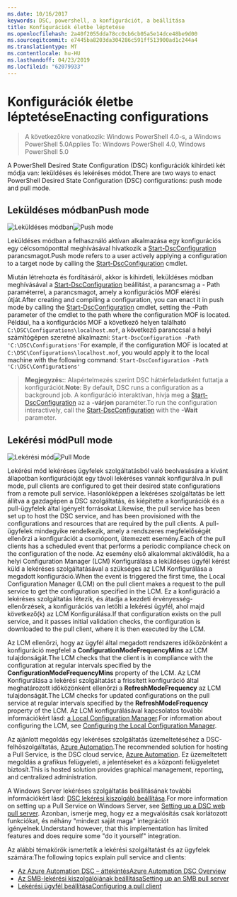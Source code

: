 ```yaml
---
ms.date: 10/16/2017
keywords: DSC, powershell, a konfigurációt, a beállítása
title: Konfigurációk életbe léptetése
ms.openlocfilehash: 2a40f2055dda78cc0cb6cb05a5e14dce48be9d00
ms.sourcegitcommit: e7445ba8203da304286c591ff513900ad1c244a4
ms.translationtype: MT
ms.contentlocale: hu-HU
ms.lasthandoff: 04/23/2019
ms.locfileid: "62079933"
---
```

# <a name="enacting-configurations"></a><span data-ttu-id="e4a6b-103">Konfigurációk életbe léptetése</span><span class="sxs-lookup"><span data-stu-id="e4a6b-103">Enacting configurations</span></span>

><span data-ttu-id="e4a6b-104">A következőkre vonatkozik: Windows PowerShell 4.0-s, a Windows PowerShell 5.0</span><span class="sxs-lookup"><span data-stu-id="e4a6b-104">Applies To: Windows PowerShell 4.0, Windows PowerShell 5.0</span></span>

<span data-ttu-id="e4a6b-105">A PowerShell Desired State Configuration (DSC) konfigurációk kihirdeti két módja van: leküldéses és lekéréses módot.</span><span class="sxs-lookup"><span data-stu-id="e4a6b-105">There are two ways to enact PowerShell Desired State Configuration (DSC) configurations: push mode and pull mode.</span></span>

## <a name="push-mode"></a><span data-ttu-id="e4a6b-106">Leküldéses módban</span><span class="sxs-lookup"><span data-stu-id="e4a6b-106">Push mode</span></span>

<span data-ttu-id="e4a6b-107">![Leküldéses módban](../images/pushModel.png "leküldés üzemmód működése")</span><span class="sxs-lookup"><span data-stu-id="e4a6b-107">![Push mode](../images/pushModel.png "How push mode works")</span></span>

<span data-ttu-id="e4a6b-108">Leküldéses módban a felhasználó aktívan alkalmazása egy konfigurációs egy célcsomóponttal meghívásával hivatkozik a [Start-DscConfiguration](/powershell/module/psdesiredstateconfiguration/start-dscconfiguration) parancsmagot.</span><span class="sxs-lookup"><span data-stu-id="e4a6b-108">Push mode refers to a user actively applying a configuration to a target node by calling the [Start-DscConfiguration](/powershell/module/psdesiredstateconfiguration/start-dscconfiguration) cmdlet.</span></span>

<span data-ttu-id="e4a6b-109">Miután létrehozta és fordításáról, akkor is kihirdeti, leküldéses módban meghívásával a [Start-DscConfiguration](/powershell/module/psdesiredstateconfiguration/start-dscconfiguration) beállítást, a parancsmag a - Path paraméterrel, a parancsmagot, amely a konfigurációs MOF elérési útját.</span><span class="sxs-lookup"><span data-stu-id="e4a6b-109">After creating and compiling a configuration, you can enact it in push mode by calling the [Start-DscConfiguration](/powershell/module/psdesiredstateconfiguration/start-dscconfiguration) cmdlet, setting the -Path parameter of the cmdlet to the path where the configuration MOF is located.</span></span>
<span data-ttu-id="e4a6b-110">Például, ha a konfigurációs MOF a következő helyen található `C:\DSC\Configurations\localhost.mof`, a következő paranccsal a helyi számítógépen szeretné alkalmazni: `Start-DscConfiguration -Path 'C:\DSC\Configurations'`</span><span class="sxs-lookup"><span data-stu-id="e4a6b-110">For example, if the configuration MOF is located at `C:\DSC\Configurations\localhost.mof`, you would apply it to the local machine with the following command: `Start-DscConfiguration -Path 'C:\DSC\Configurations'`</span></span>

> <span data-ttu-id="e4a6b-111">__Megjegyzés:__: Alapértelmezés szerint DSC háttérfeladatként futtatja a konfigurációt.</span><span class="sxs-lookup"><span data-stu-id="e4a6b-111">__Note__: By default, DSC runs a configuration as a background job.</span></span> <span data-ttu-id="e4a6b-112">A konfiguráció interaktívan, hívja meg a [Start-DscConfiguration](/powershell/module/psdesiredstateconfiguration/start-dscconfiguration) az a __-várjon__ paraméter.</span><span class="sxs-lookup"><span data-stu-id="e4a6b-112">To run the configuration interactively, call the [Start-DscConfiguration](/powershell/module/psdesiredstateconfiguration/start-dscconfiguration) with the __-Wait__ parameter.</span></span>

## <a name="pull-mode"></a><span data-ttu-id="e4a6b-113">Lekérési mód</span><span class="sxs-lookup"><span data-stu-id="e4a6b-113">Pull mode</span></span>

<span data-ttu-id="e4a6b-114">![Lekérési mód](../images/pullModel.png "lekéréses üzemmód működése")</span><span class="sxs-lookup"><span data-stu-id="e4a6b-114">![Pull Mode](../images/pullModel.png "How pull mode works")</span></span>

<span data-ttu-id="e4a6b-115">Lekérési mód lekéréses ügyfelek szolgáltatásból való beolvasására a kívánt állapotban konfigurációját egy távoli lekéréses vannak konfigurálva.</span><span class="sxs-lookup"><span data-stu-id="e4a6b-115">In pull mode, pull clients are configured to get their desired state configurations from a remote pull service.</span></span>
<span data-ttu-id="e4a6b-116">Hasonlóképpen a lekéréses szolgáltatás be lett állítva a gazdagépen a DSC szolgáltatás, és kiépítette a konfigurációk és a pull-ügyfelek által igényelt forrásokat.</span><span class="sxs-lookup"><span data-stu-id="e4a6b-116">Likewise, the pull service has been set up to host the DSC service, and has been provisioned with the configurations and resources that are required by the pull clients.</span></span>
<span data-ttu-id="e4a6b-117">A pull-ügyfelek mindegyike rendelkezik, amely a rendszeres megfelelőségét ellenőrzi a konfigurációt a csomópont, ütemezett esemény.</span><span class="sxs-lookup"><span data-stu-id="e4a6b-117">Each of the pull clients has a scheduled event that performs a periodic compliance check on the configuration of the node.</span></span>
<span data-ttu-id="e4a6b-118">Az esemény első alkalommal aktiválódik, ha a helyi Configuration Manager (LCM) Konfigurálása a leküldéses ügyfél kérést küld a lekéréses szolgáltatásával a szükséges az LCM Konfigurálása a megadott konfiguráció.</span><span class="sxs-lookup"><span data-stu-id="e4a6b-118">When the event is triggered the first time, the Local Configuration Manager (LCM) on the pull client makes a request to the pull service to get the configuration specified in the LCM.</span></span>
<span data-ttu-id="e4a6b-119">Ez a konfiguráció a lekéréses szolgáltatás létezik, és átadja a kezdeti érvényesség-ellenőrzések, a konfigurációs van letölti a lekérési ügyfél, ahol majd következő(k) az LCM Konfigurálása.</span><span class="sxs-lookup"><span data-stu-id="e4a6b-119">If that configuration exists on the pull service, and it passes initial validation checks, the configuration is downloaded to the pull client, where it is then executed by the LCM.</span></span>

<span data-ttu-id="e4a6b-120">Az LCM ellenőrzi, hogy az ügyfél által megadott rendszeres időközönként a konfiguráció megfelel a **ConfigurationModeFrequencyMins** az LCM tulajdonságát.</span><span class="sxs-lookup"><span data-stu-id="e4a6b-120">The LCM checks that the client is in compliance with the configuration at regular intervals specified by the **ConfigurationModeFrequencyMins** property of the LCM.</span></span>
<span data-ttu-id="e4a6b-121">Az LCM Konfigurálása a lekérési szolgáltatást a frissített konfiguráció által meghatározott időközönként ellenőrzi a **RefreshModeFrequency** az LCM tulajdonságát.</span><span class="sxs-lookup"><span data-stu-id="e4a6b-121">The LCM checks for updated configurations on the pull service at regular intervals specified by the **RefreshModeFrequency** property of the LCM.</span></span>
<span data-ttu-id="e4a6b-122">Az LCM konfigurálásával kapcsolatos további információkért lásd: [a Local Configuration Manager](../managing-nodes/metaConfig.md).</span><span class="sxs-lookup"><span data-stu-id="e4a6b-122">For information about configuring the LCM, see [Configuring the Local Configuration Manager](../managing-nodes/metaConfig.md).</span></span>

<span data-ttu-id="e4a6b-123">Az ajánlott megoldás egy lekéréses szolgáltatás üzemeltetéséhez a DSC-felhőszolgáltatás, [Azure Automation](https://azure.microsoft.com/services/automation/).</span><span class="sxs-lookup"><span data-stu-id="e4a6b-123">The recommended solution for hosting a Pull Service, is the DSC cloud service, [Azure Automation](https://azure.microsoft.com/services/automation/).</span></span>
<span data-ttu-id="e4a6b-124">Ez üzemeltetett megoldás a grafikus felügyeleti, a jelentéseket és a központi felügyeletet biztosít.</span><span class="sxs-lookup"><span data-stu-id="e4a6b-124">This is hosted solution provides graphical management, reporting, and centralized administration.</span></span>

<span data-ttu-id="e4a6b-125">A Windows Server lekéréses szolgáltatás beállításának további információkért lásd: [DSC lekérési kiszolgáló beállítása](pullServer.md).</span><span class="sxs-lookup"><span data-stu-id="e4a6b-125">For more information on setting up a Pull Service on Windows Server, see [Setting up a DSC web pull server](pullServer.md).</span></span>
<span data-ttu-id="e4a6b-126">Azonban, ismerje meg, hogy ez a megvalósítás csak korlátozott funkciókat, és néhány "mindezt saját maga" integrációt igényelnek.</span><span class="sxs-lookup"><span data-stu-id="e4a6b-126">Understand however, that this implementation has limited features and does require some "do it yourself" integration.</span></span>

<span data-ttu-id="e4a6b-127">Az alábbi témakörök ismertetik a lekérési szolgáltatást és az ügyfelek számára:</span><span class="sxs-lookup"><span data-stu-id="e4a6b-127">The following topics explain pull service and clients:</span></span>

- [<span data-ttu-id="e4a6b-128">Az Azure Automation DSC – áttekintés</span><span class="sxs-lookup"><span data-stu-id="e4a6b-128">Azure Automation DSC Overview</span></span>](https://docs.microsoft.com/azure/automation/automation-dsc-overview)
- [<span data-ttu-id="e4a6b-129">Az SMB-lekérési kiszolgálójának beállítása</span><span class="sxs-lookup"><span data-stu-id="e4a6b-129">Setting up an SMB pull server</span></span>](pullServerSMB.md)
- [<span data-ttu-id="e4a6b-130">Lekérési ügyfél beállítása</span><span class="sxs-lookup"><span data-stu-id="e4a6b-130">Configuring a pull client</span></span>](pullClientConfigID.md)
